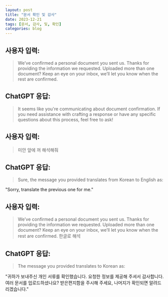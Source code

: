 ```yaml
---
layout: post
title: "문서 확인 및 감사"
date: 2023-12-21
tags: [문서, 감사, 및, 확인]
categories: blog
---
```


## 사용자 입력:
> We’ve confirmed a personal document you sent us.
Thanks for providing the information we requested.
Uploaded more than one document? Keep an eye on your inbox, we’ll let you know when the rest are confirmed.

## ChatGPT 응답:
> It seems like you're communicating about document confirmation. If you need assistance with crafting a response or have any specific questions about this process, feel free to ask!

## 사용자 입력:
> 미안 앞에 꺼 해석해줘

## ChatGPT 응답:
> Sure, the message you provided translates from Korean to English as:

"Sorry, translate the previous one for me."

## 사용자 입력:
> We’ve confirmed a personal document you sent us.
Thanks for providing the information we requested.
Uploaded more than one document? Keep an eye on your inbox, we’ll let you know when the rest are confirmed. 한글로 해석

## ChatGPT 응답:
> The message you provided translates to Korean as:

"귀하가 보내주신 개인 서류를 확인했습니다.
요청한 정보를 제공해 주셔서 감사합니다.
여러 문서를 업로드하셨나요? 받은편지함을 주시해 주세요, 나머지가 확인되면 알려드리겠습니다."

